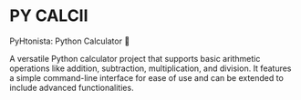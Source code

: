 # PY CALCII
PyHtonista: Python Calculator 🧮

A versatile Python calculator project that supports basic arithmetic operations like addition, subtraction, multiplication, and division. 
It features a simple command-line interface for ease of use and can be extended to include advanced functionalities.



